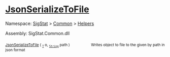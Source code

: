# [JsonSerializeToFile](./SerializationHelper-100664030.md)

Namespace: [SigStat]() > [Common](./../../README.md) > [Helpers](./../README.md)

Assembly: SigStat.Common.dll

<sub>[JsonSerializeToFile](./SerializationHelper-100664030.md) ( <sub>[`T`](./SerializationHelper-100664030.md)</sub> o, <sub>[`String`](https://docs.microsoft.com/en-us/dotnet/api/System.String)</sub> path )</sub>&nbsp; &nbsp; &nbsp; &nbsp; &nbsp; &nbsp; &nbsp; &nbsp; &nbsp;<sub>Writes object to file to the given by path in json format</sub>
